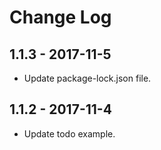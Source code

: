 # Change Log

## 1.1.3 - 2017-11-5

- Update package-lock.json file.

## 1.1.2 - 2017-11-4

- Update todo example.